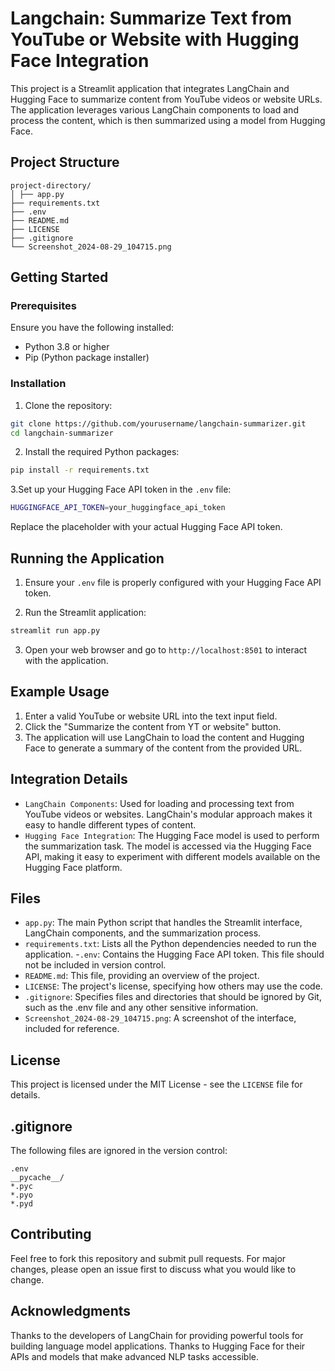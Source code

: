 # Langchain: Summarize Text from YouTube or Website with Hugging Face Integration

This project is a Streamlit application that integrates LangChain and Hugging Face to summarize content from YouTube videos or website URLs. The application leverages various LangChain components to load and process the content, which is then summarized using a model from Hugging Face.

## Project Structure
```
project-directory/ 
│ ├── app.py 
├── requirements.txt 
├── .env 
├── README.md 
├── LICENSE 
├── .gitignore 
└── Screenshot_2024-08-29_104715.png
```

## Getting Started

### Prerequisites

Ensure you have the following installed:
- Python 3.8 or higher
- Pip (Python package installer)

### Installation

1. Clone the repository:

```bash
git clone https://github.com/yourusername/langchain-summarizer.git
cd langchain-summarizer
````

2. Install the required Python packages:
```bash
pip install -r requirements.txt
```

3.Set up your Hugging Face API token in the `.env` file:

```bash
HUGGINGFACE_API_TOKEN=your_huggingface_api_token
```
Replace the placeholder with your actual Hugging Face API token.

## Running the Application

1. Ensure your `.env` file is properly configured with your Hugging Face API token.

2. Run the Streamlit application:
```bash
streamlit run app.py
```

3. Open your web browser and go to `http://localhost:8501` to interact with the application.

## Example Usage
1. Enter a valid YouTube or website URL into the text input field.
2. Click the "Summarize the content from YT or website" button.
3. The application will use LangChain to load the content and Hugging Face to generate a summary of the content from the provided URL.

## Integration Details

- `LangChain Components`: Used for loading and processing text from YouTube videos or websites. LangChain's modular approach makes it easy to handle different types of content.
- `Hugging Face Integration`: The Hugging Face model is used to perform the summarization task. The model is accessed via the Hugging Face API, making it easy to experiment with different models available on the Hugging Face platform.

## Files
- `app.py`: The main Python script that handles the Streamlit interface, LangChain components, and the summarization process.
- `requirements.txt`: Lists all the Python dependencies needed to run the application.
-`.env`: Contains the Hugging Face API token. This file should not be included in version control.
- `README.md`: This file, providing an overview of the project.
- `LICENSE`: The project's license, specifying how others may use the code.
- `.gitignore`: Specifies files and directories that should be ignored by Git, such as the .env file and any other sensitive information.
- `Screenshot_2024-08-29_104715.png`: A screenshot of the interface, included for reference.

## License
This project is licensed under the MIT License - see the `LICENSE` file for details.

## .gitignore
The following files are ignored in the version control:

```
.env
__pycache__/
*.pyc
*.pyo
*.pyd
```

## Contributing
Feel free to fork this repository and submit pull requests. For major changes, please open an issue first to discuss what you would like to change.

## Acknowledgments
Thanks to the developers of LangChain for providing powerful tools for building language model applications.
Thanks to Hugging Face for their APIs and models that make advanced NLP tasks accessible.


